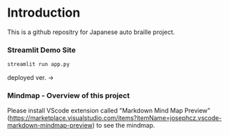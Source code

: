 # Introduction
This is a github repositry  for Japanese auto braille project.

### Streamlit Demo Site
```markdown
streamlit run app.py
```
deployed ver. ->

### Mindmap - Overview of this project
Please install VScode extension called "Markdown Mind Map Preview" (https://marketplace.visualstudio.com/items?itemName=josephcz.vscode-markdown-mindmap-preview) to see the mindmap.

